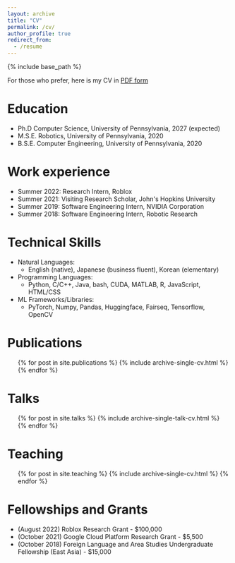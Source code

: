 ```yaml
---
layout: archive
title: "CV"
permalink: /cv/
author_profile: true
redirect_from:
  - /resume
---
```


{% include base_path %}

For those who prefer, here is my CV in [PDF form](http://liamdugan.github.io/files/cv.pdf)

Education
======
* Ph.D Computer Science, University of Pennsylvania, 2027 (expected)
* M.S.E. Robotics, University of Pennsylvania, 2020
* B.S.E. Computer Engineering, University of Pennsylvania, 2020

Work experience
======
* Summer 2022: Research Intern, Roblox
* Summer 2021: Visiting Research Scholar, John's Hopkins University
* Summer 2019: Software Engineering Intern, NVIDIA Corporation
* Summer 2018: Software Engineering Intern, Robotic Research
  
Technical Skills
======
* Natural Languages: 
  * English (native), Japanese (business fluent), Korean (elementary)
* Programming Languages: 
  * Python, C/C++, Java, bash, CUDA, MATLAB, R, JavaScript, HTML/CSS
* ML Frameworks/Libraries: 
  * PyTorch, Numpy, Pandas, Huggingface, Fairseq, Tensorflow, OpenCV

Publications
======
  <ul>{% for post in site.publications %}
    {% include archive-single-cv.html %}
  {% endfor %}</ul>
  
Talks
======
  <ul>{% for post in site.talks %}
    {% include archive-single-talk-cv.html %}
  {% endfor %}</ul>
  
Teaching
======
  <ul>{% for post in site.teaching %}
    {% include archive-single-cv.html %}
  {% endfor %}</ul>
  
Fellowships and Grants
======
* (August 2022) Roblox Research Grant - $100,000
* (October 2021) Google Cloud Platform Research Grant - $5,500
* (October 2018) Foreign Language and Area Studies Undergraduate Fellowship (East Asia) - $15,000
